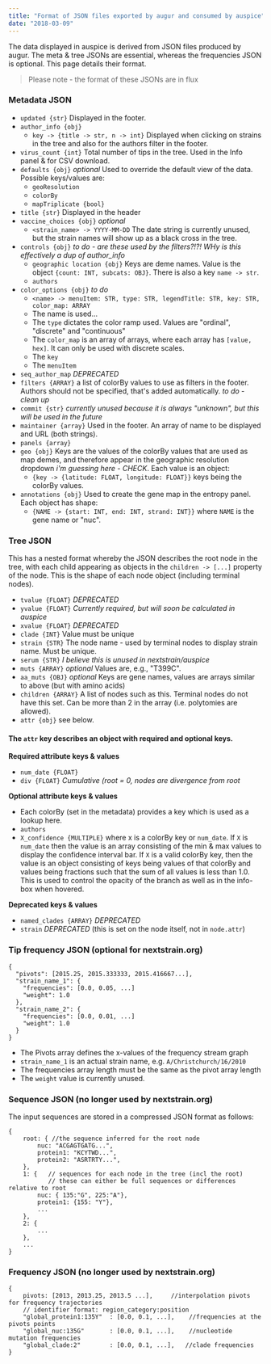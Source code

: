 ```yaml
---
title: "Format of JSON files exported by augur and consumed by auspice"
date: "2018-03-09"
---
```


The data displayed in auspice is derived from JSON files produced by augur.
The meta & tree JSONs are essential, whereas the frequencies JSON is optional.
This page details their format.

> Please note - the format of these JSONs are in flux

### Metadata JSON

  * `updated {str}` Displayed in the footer.
  * `author_info {obj}`
    * `key -> {title -> str, n -> int}` Displayed when clicking on strains in the tree and also for the authors filter in the footer.
  * `virus_count {int}` Total number of tips in the tree. Used in the Info panel & for CSV download.
  * `defaults {obj}` _optional_ Used to override the default view of the data. Possible keys/values are:
    * `geoResolution`
    * `colorBy`
    * `mapTriplicate {bool}`
  * `title {str}` Displayed in the header
  * `vaccine_choices {obj}` _optional_
    * `<strain_name> -> YYYY-MM-DD` The date string is currently unused, but the strain names will show up as a black cross in the tree.
  * `controls {obj}` _to do - are these used by the filters?!?! WHy is this effectively a dup of author_info_
    * `geographic location {obj}` Keys are deme names. Value is the object `{count: INT, subcats: OBJ}`. There is also a key `name -> str`.
    * `authors`
  * `color_options {obj}`  _to do_
    * `<name> -> menuItem: STR, type: STR, legendTitle: STR, key: STR, color_map: ARRAY`
    * The name is used...
    * The `type` dictates the color ramp used. Values are "ordinal", "discrete" and "continuous"
    * The `color_map` is an array of arrays, where each array has `[value, hex]`. It can only be used with discrete scales.
    * The `key`
    * The `menuItem`
  * `seq_author_map` _DEPRECATED_
  * `filters {ARRAY}` a list of colorBy values to use as filters in the footer. Authors should not be specified, that's added automatically. _to do - clean up_
  * `commit {str}` _currently unused because it is always "unknown", but this will be used in the future_
  * `maintainer {array}` Used in the footer. An array of name to be displayed and URL (both strings).
  * `panels {array}`
  * `geo {obj}` Keys are the values of the colorBy values that are used as map demes, and therefore appear in the geographic resolution dropdown _i'm guessing here - CHECK_. Each value is an object:
    * `{key -> {latitude: FLOAT, longitude: FLOAT}}` keys being the colorBy values.
  * `annotations {obj}` Used to create the gene map in the entropy panel. Each object has shape:
    * `{NAME -> {start: INT, end: INT, strand: INT}}` where `NAME` is the gene name or "nuc".

### Tree JSON

This has a nested format whereby the JSON describes the root node in the tree, with each child appearing as objects in the `children -> [...]` property of the node. This is the shape of each node object (including terminal nodes).
  * `tvalue {FLOAT}` _DEPRECATED_
  * `yvalue {FLOAT}` _Currently required, but will soon be calculated in auspice_
  * `xvalue {FLOAT}` _DEPRECATED_
  * `clade {INT}` Value must be unique
  * `strain {STR}` The node name - used by terminal nodes to display strain name. Must be unique.
  * `serum {STR}` _I believe this is unused in nextstrain/auspice_
  * `muts {ARRAY}` _optional_ Values are, e.g., "T399C".
  * `aa_muts {OBJ}` _optional_ Keys are gene names, values are arrays similar to above (but with amino acids)
  * `children {ARRAY}` A list of nodes such as this. Terminal nodes do not have this set. Can be more than 2 in the array (i.e. polytomies are allowed).
  * `attr {obj}` see below.

#### The `attr` key describes an object with required and optional keys.

**Required attribute keys & values**
  * `num_date {FLOAT}`
  * `div {FLOAT}` _Cumulative (root = 0, nodes are divergence from root_


**Optional attribute keys & values**
  * Each colorBy (set in the metadata) provides a key which is used as a lookup here.
  * `authors`
  * `X_confidence {MULTIPLE}` where x is a colorBy key or `num_date`.
  If `X` is `num_date` then the value is an array consisting of the min & max values to display the confidence interval bar.
  If `X` is a valid colorBy key, then the value is an object consisting of keys being values of that colorBy and values being fractions such that the sum of all values is less than 1.0. This is used to control the opacity of the branch as well as in the info-box when hovered.

**Deprecated keys & values**
  * `named_clades {ARRAY}` _DEPRECATED_
  * `strain` _DEPRECATED_ (this is set on the node itself, not in `node.attr`)

### Tip frequency JSON (optional for nextstrain.org)

```
{
  "pivots": [2015.25, 2015.333333, 2015.416667...],
  "strain_name_1": {
    "frequencies": [0.0, 0.05, ...]
    "weight": 1.0
  },
  "strain_name_2": {
    "frequencies": [0.0, 0.01, ...]
    "weight": 1.0
  }
}
```
* The Pivots array defines the x-values of the frequency stream graph
* `strain_name_1` is an actual strain name, e.g. `A/Christchurch/16/2010`
* The frequencies array length must be the same as the pivot array length
* The `weight` value is currently unused.

### Sequence JSON (no longer used by nextstrain.org)

The input sequences are stored in a compressed JSON format as follows:
```
{
    root: { //the sequence inferred for the root node
        nuc: "ACGAGTGATG...",
        protein1: "KCYTWD...",
        protein2: "ASRTRTY...",
    },
    1: {   // sequences for each node in the tree (incl the root)
           // these can either be full sequences or differences relative to root
        nuc: { 135:"G", 225:"A"},
        protein1: {155: "Y"},
        ...
    },
    2: {
        ...
    },
    ...
}
```

### Frequency JSON (no longer used by nextstrain.org)

```
{
    pivots: [2013, 2013.25, 2013.5 ...],     //interpolation pivots for frequency trajectories
    // identifier format: region_category:position
    "global_protein1:135Y"  : [0.0, 0.1, ...],    //frequencies at the pivots points
    "global_nuc:135G"       : [0.0, 0.1, ...],    //nucleotide mutation frequencies
    "global_clade:2"        : [0.0, 0.1, ...],   //clade frequencies
}
```
